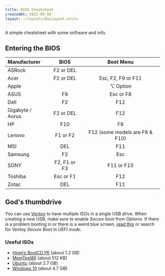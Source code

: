 ```yaml
---
title: BIOS Cheatsheet
createdAt: 2021-05-09
layout: ~/layouts/DocLayout.astro
---
```


A simple cheatsheet with some software and info.

## Entering the BIOS

| Manufacturer     |     BIOS     |           Boot Menu            |
| :--------------- | :----------: | :----------------------------: |
| ASRock           |  F2 or DEL   |                                |
| Acer             |  F2 or DEL   |       Esc, F2, F9 or F11       |
| Apple            |              |            ⌥ Option            |
| ASUS             |      F9      |           Esc or F8            |
| Dell             |      F2      |              F12               |
| Gigabyte / Aorus |  F2 or DEL   |              F12               |
| HP               |     F10      |               F9               |
| Lenovo           |   F1 or F2   | F12 (some models are F8 & F10) |
| MSI              |     DEL      |              F11               |
| Samsung          |      F2      |              Esc               |
| SONY             | F2, F1 or F3 |           F11 or F10           |
| Toshiba          |  Esc or F1   |              F12               |
| Zotac            |     DEL      |              F11               |

## God's thumbdrive

You can use [Ventoy](https://github.com/ventoy/Ventoy/releases) to have multiple ISOs in a single USB drive. When creating a new USB, make sure to enable _Secure boot_ from _Options_. If there is a problem booting in or there is a weird blue screen, [read this](https://www.ventoy.net/en/doc_secure.html) or search for _Ventoy Secure Boot in UEFI mode_.

### Useful ISOs

- [Hiren’s BootCD PE](https://www.hirensbootcd.org/) (about 1.2 GB)
- [MemTest86](https://www.memtest86.com/) (about 512 KB)
- [Ubuntu](https://ubuntu.com/download/desktop) (about 2.7 GB)
- [Windows 10](https://www.memtest86.com/) (about 4.7 GB)
